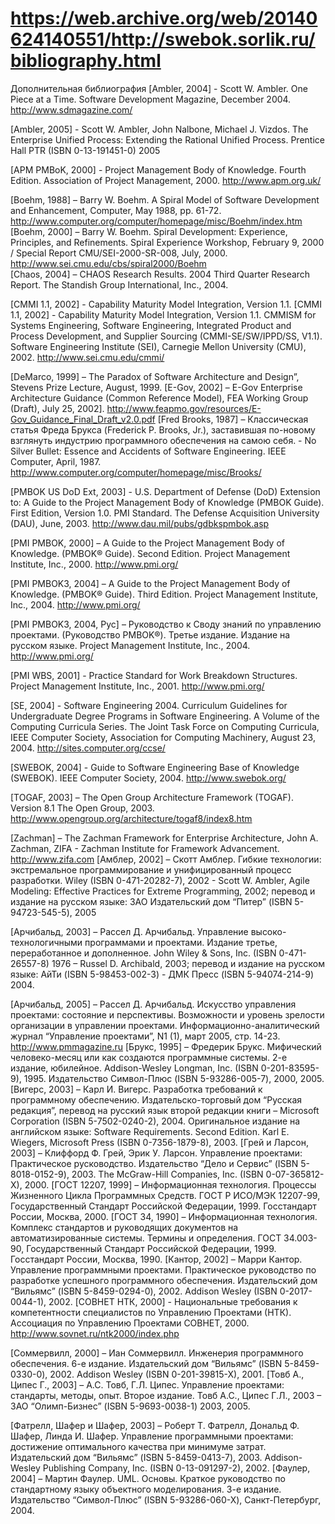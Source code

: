 # https://web.archive.org/web/20140624140551/http://swebok.sorlik.ru/bibliography.html

Дополнительная библиография
[Ambler, 2004] - Scott W. Ambler. One Piece at a Time.
Software Development Magazine, December 2004.
http://www.sdmagazine.com/

[Ambler, 2005] - Scott W. Ambler, John Nalbone, Michael J. Vizdos. The Enterprise Unified Process: Extending the Rational Unified Process.
Prentice Hall PTR (ISBN 0-13-191451-0) 2005

[APM PMBoK, 2000] - Project Management Body of Knowledge. Fourth Edition.
Association of Project Management, 2000.
http://www.apm.org.uk/ 

[Boehm, 1988] – Barry W. Boehm. A Spiral Model of Software Development and Enhancement, Computer, May 1988, pp. 61-72.
http://www.computer.org/computer/homepage/misc/Boehm/index.htm  
[Boehm, 2000] – Barry W. Boehm. Spiral Development: Experience, Principles, and Refinements. Spiral Experience Workshop, February 9, 2000 / Special Report 
CMU/SEI-2000-SR-008, July, 2000.
http://www.sei.cmu.edu/cbs/spiral2000/Boehm  
[Chaos, 2004] – CHAOS Research Results. 2004 Third Quarter Research Report. 
The Standish Group International, Inc., 2004.

[CMMI 1.1, 2002] - Capability Maturity Model Integration, Version 1.1. [CMMI 1.1, 2002] - Capability Maturity Model Integration, Version 1.1. CMMISM for Systems Engineering, Software Engineering, Integrated Product and Process Development, and Supplier Sourcing (CMMI-SE/SW/IPPD/SS, V1.1).
Software Engineering Institute (SEI), Carnegie Mellon University (CMU), 2002.
http://www.sei.cmu.edu/cmmi/ 

[DeMarco, 1999] – The Paradox of Software Architecture and Design”, Stevens Prize Lecture, August, 1999. 
[E-Gov, 2002] – E-Gov Enterprise Architecture Guidance (Common Reference Model), FEA Working Group (Draft), July 25, 2002].
http://www.feapmo.gov/resources/E-Gov_Guidance_Final_Draft_v2.0.pdf
[Fred Brooks, 1987] – Классическая статья Фреда Брукса (Frederick P. Brooks, Jr.), заставившая по-новому взглянуть индустрию программного обеспечения на самою себя. - No Silver Bullet: Essence and Accidents of Software Engineering. IEEE Computer, April, 1987.
http://www.computer.org/computer/homepage/misc/Brooks/

[PMBOK US DoD Ext, 2003] - U.S. Department of Defense (DoD) Extension to: A Guide to the Project Management Body of Knowledge (PMBOK Guide). First Edition, Version 1.0. PMI Standard.
The Defense Acquisition University (DAU), June, 2003.
http://www.dau.mil/pubs/gdbkspmbok.asp 

[PMI PMBOK, 2000] – A Guide to the Project Management Body of Knowledge. (PMBOK® Guide). Second Edition. 
Project Management Institute, Inc., 2000.
http://www.pmi.org/

[PMI PMBOK3, 2004] – A Guide to the Project Management Body of Knowledge. (PMBOK® Guide). Third Edition. 
Project Management Institute, Inc., 2004.
http://www.pmi.org/

[PMI PMBOK3, 2004, Рус] – Руководство к Своду знаний по управлению проектами. (Руководство PMBOK®). Третье издание. Издание на русском языке.
Project Management Institute, Inc., 2004.
http://www.pmi.org/ 

[PMI WBS, 2001] - Practice Standard for Work Breakdown Structures.
Project Management Institute, Inc., 2001.
http://www.pmi.org/

[SE, 2004] - Software Engineering 2004. Curriculum Guidelines for Undergraduate Degree Programs in Software Engineering. A Volume of the Computing Curricula Series. 
The Joint Task Force on Computing Curricula, IEEE Computer Society, Association for Computing Machinery, August 23, 2004.
http://sites.computer.org/ccse/ 

[SWEBOK, 2004] - Guide to Software Engineering Base of Knowledge (SWEBOK). 
IEEE Computer Society, 2004.
http://www.swebok.org/ 

[TOGAF, 2003] – The Open Group Architecture Framework (TOGAF). Version 8.1 
The Open Group, 2003.
http://www.opengroup.org/architecture/togaf8/index8.htm 

[Zachman] – The Zachman Framework for Enterprise Architecture, John A. Zachman, ZIFA - Zachman Institute for Framework Advancement.
http://www.zifa.com 
[Амблер, 2002] – Скотт Амблер. Гибкие технологии: экстремальное программирование и унифицированный процесс разработки.
Wiley (ISBN 0-471-20282-7), 2002 - Scott W. Ambler, Agile Modeling: Effective Practices for Extreme Programming, 2002; перевод и издание на русском языке: ЗАО Издательский дом “Питер” (ISBN 5-94723-545-5), 2005

[Арчибальд, 2003] – Рассел Д. Арчибальд. Управление высоко-технологичными программами и проектами. Издание третье, переработанное и дополненное. 
John Wiley & Sons, Inc. (ISBN 0-471-26557-8) 1976 – Russel D. Archibald, 2003; перевод и издание на русском языке: АйТи (ISBN 5-98453-002-3) -  ДМК Пресс (ISBN 5-94074-214-9) 2004.

[Арчибальд, 2005] – Рассел Д. Арчибальд. Искусство управления проектами: состояние и перспективы. Возможности и уровень зрелости организации в управлении проектами.
Информационно-аналитический журнал “Управление проектами”, N1 (1), март 2005, стр. 14-23. 
http://www.pmmagazine.ru 
[Брукс, 1995] – Фредерик Брукс. Мифический человеко-месяц или как создаются программные системы. 2-е издание, юбилейное.
Addison-Wesley Longman, Inc. (ISBN 0-201-83595-9), 1995.
Издательство Символ-Плюс (ISBN 5-93286-005-7), 2000, 2005.
[Вигерс, 2003] – Карл И. Вигерс. Разработка требований к программному обеспечению.
Издательско-торговый дом “Русская редакция”, перевод на русский язык второй редакции книги – Microsoft Corporation (ISBN 5-7502-0240-2), 2004.
Оригинальное издание на английском языке: Software Requirements. Second Edition.
Karl E. Wiegers, Microsoft Press (ISBN 0-7356-1879-8), 2003. 
[Грей и Ларсон, 2003] – Клиффорд Ф. Грей, Эрик У. Ларсон. Управление проектами: Практическое русководство.
Издательство “Дело и Сервис” (ISBN 5-8018-0152-9), 2003.
The McGraw-Hill Companies, Inc. (ISBN 0-07-365812-X), 2000.
[ГОСТ 12207, 1999] – Информационная технология. Процессы Жизненного Цикла Программных Средств. ГОСТ Р ИСО/МЭК 12207-99, Государственный Стандарт Российской Федерации, 1999.
Госстандарт России, Москва, 2000.
[ГОСТ 34, 1990] – Информационная технология. Комплекс стандартов и руководящих документов на автоматизированные системы. Термины и определения. ГОСТ 34.003-90, Государственный Стандарт Российской Федерации, 1999.
Госстандарт России, Москва, 1990. 
[Кантор, 2002] – Марри Кантор. Управление программными проектами. Практическое руководство по разработке успешного программного обеспечения.
Издательский дом “Вильямс” (ISBN 5-8459-0294-0), 2002.
Addison Wesley (ISBN 0-2017-0044-1), 2002.
[СОВНЕТ НТК, 2000] - Национальные требования к компетентности специалистов по Управлению Проектами (НТК).
Ассоциация по Управлению Проектами СОВНЕТ, 2000.
http://www.sovnet.ru/ntk2000/index.php

[Соммервилл, 2000] – Иан Соммервилл. Инженерия программного обеспечения. 6-е издание.
Издательский дом “Вильямс” (ISBN 5-8459-0330-0), 2002.
Addison Wesley (ISBN 0-201-39815-X), 2001.
[Товб А., Ципес Г., 2003] – А.С. Товб, Г.Л. Ципес. Управление проектами: стандарты, методы, опыт. Второе издание.
Товб А.С., Ципес Г.Л., 2003 – ЗАО “Олимп-Бизнес” (ISBN 5-9693-0038-1) 2003, 2005.

[Фатрелл, Шафер и Шафер, 2003] – Роберт Т. Фатрелл, Дональд Ф. Шафер, Линда И. Шафер. Управление программными проектами: достижение оптимального качества при минимуме затрат.
Издательский дом “Вильямс” (ISBN 5-8459-0413-7), 2003.
Addison-Wesley Publishing Company, Inc. (ISBN 0-13-091297-2), 2002.
[Фаулер, 2004] – Мартин Фаулер. UML. Основы. Краткое руководство по стандартному языку объектного моделирования. 3-е издание.
Издательство “Символ-Плюс” (ISBN 5-93286-060-X), Санкт-Петербург, 2004.
